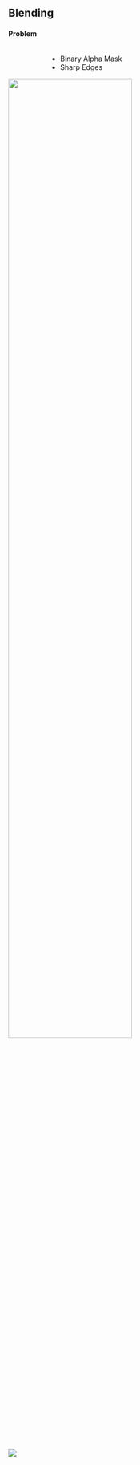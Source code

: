 ## Blending

#### Problem

<div class="left-aligned-div">
    <ul style="float: left; margin-left: 60pt">
        <li>Binary Alpha Mask</li>
        <!-- <li>Scharfe Kanten</li> -->
        <li>Sharp Edges</li>
    </ul>
    <img src="assets/foundations/mask.png" style="width: 70%" data-text="Binary Alpha Mask" data-id="alpha-mask"/>
</div>
<div class="right-aligned-div">
    <img src="assets/00000001_ALPHA Kopie.jpeg" data-text="Blending with Alpha" data-id="alpha-blended"/>
</div>
